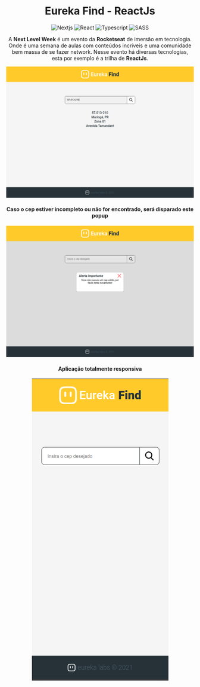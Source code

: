 <div align="center">

# Eureka Find - ReactJs

![Nextjs](https://img.shields.io/badge/-Nextjs-000000?style=flat-square&logo=next.js&logoColor=white "Next.js")
![React](https://img.shields.io/badge/-React-1572B6?style=flat-square&logo=react&logoColor=white "React")
![Typescript](https://img.shields.io/badge/-Typescript-1572B6?style=flat-square&logo=typescript&logoColor=white "Typescript")
![SASS](https://img.shields.io/badge/-SASS-BF4080?style=flat-square&logo=sass&logoColor=white "SASS")

A **Next Level Week** é um evento da **Rocketseat** de imersão em tecnologia. Onde é uma semana de aulas com conteúdos incríveis e uma comunidade bem massa de se fazer network. Nesse evento há diversas tecnologias, esta por exemplo é a trilha de **ReactJs**.


![Banner](./.github/Home-page.png)

#### Caso o cep estiver incompleto ou não for encontrado, será disparado este popup

![Banner](./.github/popup-error.png)

#### Aplicação totalmente responsiva

![Banner](./.github/home-page-responsiveness.png)



</div>